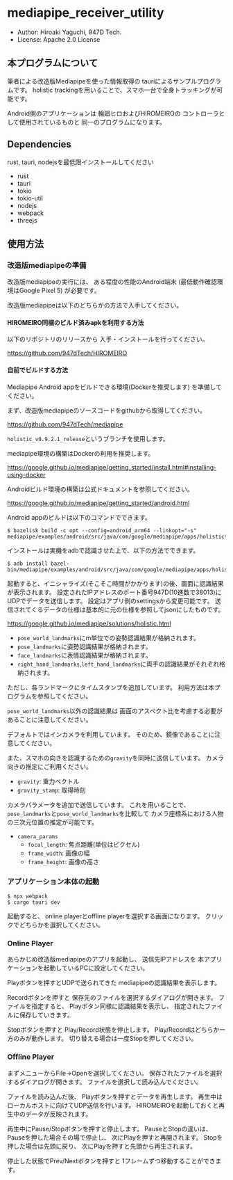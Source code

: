 # mediapipe_receiver_utility

- Author: Hiroaki Yaguchi, 947D Tech.
- License: Apache 2.0 License

## 本プログラムについて

筆者による改造版Mediapipeを使った情報取得の
tauriによるサンプルプログラムです。
holistic trackingを用いることで、スマホ一台で全身トラッキングが可能です。

Android側のアプリケーションは
輪廻ヒロおよびHIROMEIROの
コントローラとして使用されているものと
同一のプログラムになります。

## Dependencies

rust, tauri, nodejsを最低限インストールしてください

- rust
- tauri
- tokio
- tokio-util
- nodejs
- webpack
- threejs

## 使用方法

### 改造版mediapipeの準備

改造版mediapipeの実行には、
ある程度の性能のAndroid端末
(最低動作確認環境はGoogle Pixel 5)
が必要です。

改造版mediapipeは以下のどちらかの方法で入手してください。

#### HIROMEIRO同梱のビルド済みapkを利用する方法

以下のリポジトリのリリースから
入手・インストールを行ってください。

https://github.com/947dTech/HIROMEIRO

#### 自前でビルドする方法

Mediapipe Android appをビルドできる環境(Dockerを推奨します)
を準備してください。

まず、改造版mediapipeのソースコードをgithubから取得してください。

https://github.com/947dTech/mediapipe

`holistic_v0.9.2.1_release`というブランチを使用します。

mediapipe環境の構築はDockerの利用を推奨します。

https://google.github.io/mediapipe/getting_started/install.html#installing-using-docker

Androidビルド環境の構築は公式ドキュメントを参照してください。

https://google.github.io/mediapipe/getting_started/android.html

Android appのビルドは以下のコマンドでできます。

```
$ bazelisk build -c opt --config=android_arm64 --linkopt="-s" mediapipe/examples/android/src/java/com/google/mediapipe/apps/holistictrackinggpu:holistictrackinggpu
```

インストールは実機をadbで認識させた上で、以下の方法でできます。

```
$ adb install bazel-bin/mediapipe/examples/android/src/java/com/google/mediapipe/apps/holistictrackinggpu/holistictrackinggpu.apk
```

起動すると、イニシャライズ(そこそこ時間がかかります)の後、画面に認識結果が表示されます。
設定されたIPアドレスのポート番号947D(10進数で38013)にUDPでデータを送信します。
設定はアプリ側のsettingsから変更可能です。
送信されてくるデータの仕様は基本的に元の仕様を参照してjsonにしたものです。

https://google.github.io/mediapipe/solutions/holistic.html

- `pose_world_landmarks`にm単位での姿勢認識結果が格納されます。
- `pose_landmarks`に姿勢認識結果が格納されます。
- `face_landmarks`に表情認識結果が格納されます。
- `right_hand_landmarks`,`left_hand_landmarks`に両手の認識結果がそれぞれ格納されます。

ただし、各ランドマークにタイムスタンプを追加しています。
利用方法は本プログラムを参照してください。

`pose_world_landmarks`以外の認識結果は
画面のアスペクト比を考慮する必要があることに注意してください。

デフォルトではインカメラを利用しています。
そのため、鏡像であることに注意してください。

また、スマホの向きを認識するための`gravity`を同時に送信しています。
カメラ向きの推定にご利用ください。

- `gravity`: 重力ベクトル
- `gravity_stamp`: 取得時刻

カメラパラメータを追加で送信しています。
これを用いることで、`pose_landmarks`と`pose_world_landmarks`を比較して
カメラ座標系における人物の三次元位置の推定が可能です。

- `camera_params`
    - `focal_length`: 焦点距離(単位はピクセル)
    - `frame_width`: 画像の幅
    - `frame_height`: 画像の高さ

### アプリケーション本体の起動

```
$ npx webpack
$ cargo tauri dev
```

起動すると、
online playerとoffline playerを選択する画面になります。
クリックでどちらかを選択してください。


### Online Player

あらかじめ改造版mediapipeのアプリを起動し、
送信先IPアドレスを
本アプリケーションを起動しているPCに設定してください。

Playボタンを押すとUDPで送られてきた
mediapipeの認識結果を表示します。

Recordボタンを押すと
保存先のファイルを選択するダイアログが開きます。
ファイルを指定すると、
Playボタン同様に認識結果を表示し、
指定されたファイルに保存していきます。

Stopボタンを押すと
Play/Record状態を停止します。
Play/Recordはどちらか一方のみが動作します。
切り替える場合は一度Stopを押してください。


### Offline Player

まずメニューからFile->Openを選択してください。
保存されたファイルを選択するダイアログが開きます。
ファイルを選択して読み込んでください。

ファイルを読み込んだ後、
Playボタンを押すとデータを再生します。
再生中はローカルホストに向けてUDP送信を行います。
HIROMEIROを起動しておくと再生中のデータが反映されます。

再生中にPause/Stopボタンを押すと停止します。
PauseとStopの違いは、
Pauseを押した場合その場で停止し、
次にPlayを押すと再開されます。
Stopを押した場合は先頭に戻り、
次にPlayを押すと先頭から再生されます。

停止した状態でPrev/Nextボタンを押すと
1フレームずつ移動することができます。
